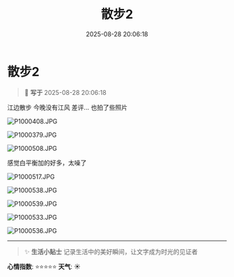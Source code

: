 ﻿---
title: 散步2
date: 2025-08-28 20:06:18
tags:
  - 生活
  - 
categories:
  - 生活随笔
cover: http://img.upoorcake.cn/upoorcake/202507172208428.jpg
description:
---

# 散步2

> 📅 **写于** 2025-08-28 20:06:18

江边散步 今晚没有江风 差评... 也拍了些照片

![P1000408.JPG](http://img.upoorcake.cn/upoorcake/202508282011009.JPG)

![P1000379.JPG](http://img.upoorcake.cn/upoorcake/202508282011303.JPG)

![P1000508.JPG](http://img.upoorcake.cn/upoorcake/202508282012996.JPG)

感觉白平衡加的好多，太噪了

![P1000517.JPG](http://img.upoorcake.cn/upoorcake/202508282013405.JPG)

![P1000538.JPG](http://img.upoorcake.cn/upoorcake/202508282014924.JPG)

![P1000539.JPG](http://img.upoorcake.cn/upoorcake/202508282014883.JPG)

![P1000533.JPG](http://img.upoorcake.cn/upoorcake/202508282015855.JPG)

![P1000536.JPG](http://img.upoorcake.cn/upoorcake/202508282016236.JPG)

---

> ✨ **生活小贴士**
> 记录生活中的美好瞬间，让文字成为时光的见证者

**心情指数**: ⭐⭐⭐⭐⭐
**天气**: ☀️

